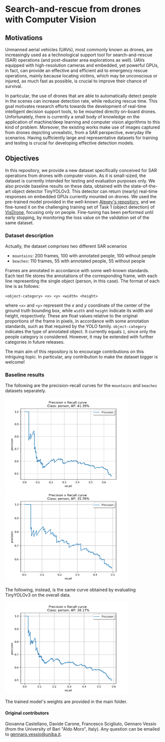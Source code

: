 # Search-and-rescue from drones with Computer Vision

## Motivations

Unmanned aerial vehicles (UAVs), most commonly known as drones, are increasingly used as a technological support tool for search-and-rescue (SAR) operations (and post-disaster area explorations as well). UAVs equipped with high-resolution cameras and embedded, yet powerful GPUs, in fact, can provide an effective and efficient aid to emergency rescue operations, mainly because locating victims, which may be unconscious or injured, as much fast as possible, is crucial to improve their chance of survival.

In particular, the use of drones that are able to automatically detect people in the scenes can increase detection rate, while reducing rescue time. This goal motivates research efforts towards the development of real-time intelligent decision support tools, to be mounted directly on-board drones. Unfortunately, there is currently a small body of knowledge on the application of machine/deep learning and computer vision algorithms to this kind of problem. Moreover, the existing works make use of images captured from drones depicting unrealistic, from a SAR perspective, everyday life scenarios. Having sufficiently large and representative datasets for training and testing is crucial for developing effective detection models.

## Objectives

In this repository, we provide a new dataset specifically conceived for SAR operations from drones with computer vision. As it is small-sized, the dataset is currently intended for testing and evaluation purposes only. We also provide baseline results on these data, obtained with the state-of-the-art object detector TinyYOLOv3. This detector can return (nearly) real-time responses on embedded GPUs currently mounted on drones. We used the pre-trained model provided in the well-known [Alexey's repository](https://github.com/AlexeyAB/darknet), and we fine-tuned it on the challenging training set of Task 1 (object detection) of [VisDrone](https://github.com/VisDrone/VisDrone-Dataset), focusing only on people. Fine-tuning has been performed until early stopping, by monitoring the loss value on the validation set of the same dataset.

### Dataset description

Actually, the dataset comprises two different SAR scenarios 
- `mountains`: 200 frames, 100 with annotated people, 100 without people
- `beaches`: 110 frames, 55 with annotated people, 55 without people

Frames are annotated in accordance with some well-known standards. Each text file stores the annotations of the corresponding frame, with each line representing the single object (person, in this case). The format of each line is as follows:

`<object-category> <x> <y> <width> <height>`

where `<x>` and `<y>` represent the *x* and *y* coordinate of the center of the ground truth bounding box, while `width` and `height` indicate its width and height, respectively. These are float values relative to the original proportions of the frame in pixels, in accordance with some annotation standards, such as that required by the YOLO family. `object-category` indicates the type of annotated object. It currently equals `1`, since only the people category is considered. However, it may be extended with further categories in future releases.

The main aim of this repository is to encourage contributions on this intriguing topic. In particular, any contribution to make the dataset bigger is welcome!

### Baseline results

The following are the precision-recall curves for the `mountains` and `beaches` datasets separately.

<img src="/baseline_results/precision-recall_curve_mountains.png" width="400" height="auto"> <img src="/baseline_results/precision-recall_curve_beaches.png" width="400" height="auto">

The following, instead, is the same curve obtained by evaluating TinyYOLOv3 on the overall data. 

<img src="/baseline_results/precision-recall_curve_overall.png" width="400" height="auto">

The trained model's weights are provided in the main folder.

#### Original contributors

Giovanna Castellano, Davide Carone, Francesco Scigliuto, Gennaro Vessio (from the University of Bari "Aldo Moro", Italy). Any question can be emailed to <gennaro.vessio@uniba.it>.
